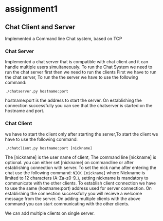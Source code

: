 # assignment1
## Chat Client and Server
Implemented a Command line Chat system, based on TCP
### Chat Server
Implemented a chat server that is compatible with chat client and it can handle multiple users simultaneously.
To run the Chat System we need to run the chat server first then we need to run the clients
First we have to run the chat server, To run the the server we have to use the following command:
```
./chatserver.py hostname:port
```
hostname:port is the address to start the server.
On establishing the connection successfully you can see that the chatserver is started on the hostname and port.

### Chat Client

we have to start the client only after starting the server,To start the client we have to use the following command:
```
./chatclient.py hostname:port [nickname]
``` 


The [nickname] is the user name of client, The command line [nickname] is optional. you can either set [nickname] on commandline or after establishing connection with server. To set the nick name after entering the chat use the following command: ```NICK [nickname]``` where Nickname is limited to 12 characters (A-Za-z0-9\_), setting nickname is mandatory to communicate with the other clients.
To establish client connection we have to use the same (hostname:port) address used for server connection.
On establishing the connection successfully you will recieve a welcome message from the server.
On adding multiple clients with the above command you can start communicating with the other clients.

We can add multiple clients on single server.






